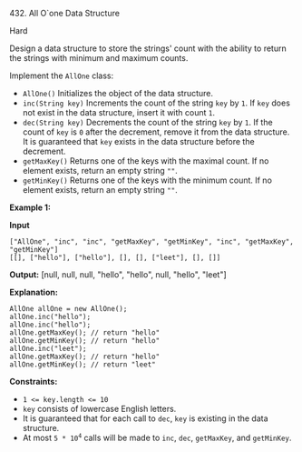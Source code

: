 ﻿432\. All O\`one Data Structure

Hard

Design a data structure to store the strings' count with the ability to return the strings with minimum and maximum counts.

Implement the `AllOne` class:

*   `AllOne()` Initializes the object of the data structure.
*   `inc(String key)` Increments the count of the string `key` by `1`. If `key` does not exist in the data structure, insert it with count `1`.
*   `dec(String key)` Decrements the count of the string `key` by `1`. If the count of `key` is `0` after the decrement, remove it from the data structure. It is guaranteed that `key` exists in the data structure before the decrement.
*   `getMaxKey()` Returns one of the keys with the maximal count. If no element exists, return an empty string `""`.
*   `getMinKey()` Returns one of the keys with the minimum count. If no element exists, return an empty string `""`.

**Example 1:**

**Input**

    ["AllOne", "inc", "inc", "getMaxKey", "getMinKey", "inc", "getMaxKey", "getMinKey"]
    [[], ["hello"], ["hello"], [], [], ["leet"], [], []]

**Output:** [null, null, null, "hello", "hello", null, "hello", "leet"]

**Explanation:**

    AllOne allOne = new AllOne();
    allOne.inc("hello");
    allOne.inc("hello");
    allOne.getMaxKey(); // return "hello"
    allOne.getMinKey(); // return "hello"
    allOne.inc("leet");
    allOne.getMaxKey(); // return "hello"
    allOne.getMinKey(); // return "leet" 

**Constraints:**

*   `1 <= key.length <= 10`
*   `key` consists of lowercase English letters.
*   It is guaranteed that for each call to `dec`, `key` is existing in the data structure.
*   At most <code>5 * 10<sup>4</sup></code> calls will be made to `inc`, `dec`, `getMaxKey`, and `getMinKey`.